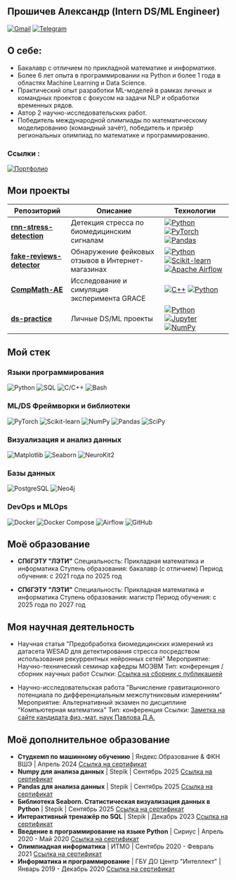 ## Прошичев Александр (Intern DS/ML Engineer)
[![Gmail](https://img.shields.io/badge/gmail-kaidux22-red.svg?style=flat&logo=gmail)](mailto:kaidux22@gmail.com)
[![Telegram](https://img.shields.io/badge/telegram-%40kaidux-blue.svg?style=flat&logo=telegram)](https://t.me/kaidux)

## О себе: 
- Бакалавр с отличием по прикладной математике и информатике. 
- Более 6 лет опыта в программировании на Python и более 1 года в областях Machine Learning и Data Science. 
- Практический опыт разработки ML-моделей в рамках личных и командных проектов с фокусом на задачи NLP и обработки временных рядов. 
- Автор 2 научно-исследовательских работ. 
- Победитель международной олимпиады по математическому моделированию (командный зачёт), победитель и призёр региональных олимпиад по математике и программированию.

### Ссылки :
[![Портфолио](https://img.shields.io/badge/Портфолио-00BFFF?style=flat)](https://drive.google.com/drive/folders/1kOUbkUkwcGxjnjzHOWvwpAtKTr1b9NpW?usp=sharing)

## Мои проекты

| Репозиторий | Описание | Технологии |
|-------------|----------|------------|
| [**rnn-stress-detection**](https://github.com/kaidux22/rnn-stress-detection) | Детекция стресса по биомедицинским сигналам | [![Python](https://img.shields.io/badge/python-3670A0?style=plastic&logo=python&logoColor=ffdd54)](https://www.python.org/) [![PyTorch](https://img.shields.io/badge/PyTorch-%23EE4C2C.svg?style=plastic&logo=PyTorch&logoColor=white)](https://pytorch.org/) [![Pandas](https://img.shields.io/badge/pandas-%23150458.svg?style=plastic&logo=pandas&logoColor=white)](https://pandas.pydata.org/) |
| [**fake-reviews-detector**](https://github.com/kaidux22/fake-reviews-detector) | Обнаружение фейковых отзывов в Интернет-магазинах | [![Python](https://img.shields.io/badge/python-3670A0?style=plastic&logo=python&logoColor=ffdd54)](https://www.python.org/) [![Scikit-learn](https://img.shields.io/badge/scikit--learn-%23F7931E.svg?style=plastic&logo=scikit-learn&logoColor=white)](https://scikit-learn.org/) [![Apache Airflow](https://img.shields.io/badge/Apache%20Airflow-017CEE?style=plastic&logo=Apache%20Airflow&logoColor=white)](https://airflow.apache.org/) |
| [**CompMath-AE**](https://github.com/kaidux22/CompMath-AE/tree/main/ProshichevShushkov) | Исследование и симуляция эксперимента GRACE | [![C++](https://img.shields.io/badge/c++-%2300599C.svg?style=plastic&logo=c%2B%2B&logoColor=white)](https://isocpp.org/) [![Python](https://img.shields.io/badge/python-3670A0?style=plastic&logo=python&logoColor=ffdd54)](https://www.python.org/)|
| [**ds-practice**](https://github.com/kaidux22/ds-practice) | Личные DS/ML проекты | [![Python](https://img.shields.io/badge/python-3670A0?style=plastic&logo=python&logoColor=ffdd54)](https://www.python.org/) [![Jupyter](https://img.shields.io/badge/Jupyter-F37626.svg?style=plastic&logo=Jupyter&logoColor=white)](https://jupyter.org/) [![NumPy](https://img.shields.io/badge/numpy-%23013243.svg?style=plastic&logo=numpy&logoColor=white)](https://numpy.org/) |

## Мой стек

### Языки программирования
![Python](https://img.shields.io/badge/Python-3776AB?style=plastic&logo=python&logoColor=white)
![SQL](https://img.shields.io/badge/SQL-4479A1?style=plastic&logo=postgresql&logoColor=white)
![C/C++](https://img.shields.io/badge/C/C++-00599C?style=plastic&logo=c%2B%2B&logoColor=white)
![Bash](https://img.shields.io/badge/Bash-4EAA25?style=plastic&logo=gnu-bash&logoColor=white)


### ML/DS Фреймворки и библиотеки
![PyTorch](https://img.shields.io/badge/PyTorch-EE4C2C?style=plastic&logo=pytorch&logoColor=white)
![Scikit-learn](https://img.shields.io/badge/Scikit--learn-F7931E?style=plastic&logo=scikit-learn&logoColor=white)
![NumPy](https://img.shields.io/badge/NumPy-013243?style=plastic&logo=numpy&logoColor=white)
![Pandas](https://img.shields.io/badge/Pandas-150458?style=plastic&logo=pandas&logoColor=white)
![SciPy](https://img.shields.io/badge/SciPy-8CAAE6?style=plastic&logo=scipy&logoColor=white)

### Визуализация и анализ данных
![Matplotlib](https://img.shields.io/badge/Matplotlib-11557C?style=plastic&logo=python&logoColor=white)
![Seaborn](https://img.shields.io/badge/Seaborn-4C78A8?style=plastic)
![NeuroKit2](https://img.shields.io/badge/NeuroKit2-5D3FD3?style=plastic)

### Базы данных
![PostgreSQL](https://img.shields.io/badge/PostgreSQL-4169E1?style=plastic&logo=postgresql&logoColor=white)
![Neo4j](https://img.shields.io/badge/Neo4j-008CC1?style=plastic&logo=neo4j&logoColor=white)

### DevOps и MLOps
![Docker](https://img.shields.io/badge/Docker-2496ED?style=plastic&logo=docker&logoColor=white)
![Docker Compose](https://img.shields.io/badge/Docker_Compose-2496ED?style=plastic&logo=docker&logoColor=white)
![Airflow](https://img.shields.io/badge/Airflow-017CEE?style=plastic&logo=apacheairflow&logoColor=white)
![GitHub](https://img.shields.io/badge/GitHub-181717?style=plastic&logo=github&logoColor=white)

## Моё образование

- **СПбГЭТУ "ЛЭТИ"** 
Специальность: Прикладная математика и информатика 
Ступень образования: бакалавр (с отличием)
Период обучения: с 2021 года по 2025 год

- **СПбГЭТУ "ЛЭТИ"** 
Специальность: Прикладная математика и информатика 
Ступень образования: магистр
Период обучения: с 2025 года по 2027 год

## Моя научная деятельность

- Научная статья "Предобработка биомедицинских измерений из датасета WESAD для детектирования стресса посредством использования рекуррентных нейронных сетей"
Мероприятие: Научно-технический семинар кафедры МОЭВМ
Тип: конференция / сборник научных работ
Ссылки: [Ссылка на сборник с публикацией](https://etu.ru/assets/files/Faculty-FKTI/MO/mo-2025/sbornik-2025-moevm.pdf)

- Научно-исследовательская работа "Вычисление гравитационного потенциала по дифференциальным межспутниковым измерениям" 
Мероприятие: Альтернативный экзамен по дисциплине "Компьютерная математика"
Тип: конференция
Ссылки: [Заметка на сайте кандидата физ.-мат. наук Павлова Д.А.](http://entroforce.ru/lab#grace-modeling) 

## Моё дополнительное образование

- **Студкемп по машинному обучению** | Яндекс.Образование & ФКН ВШЭ | Апрель 2024
[Ссылка на сертификат](https://drive.google.com/file/d/19Tc_gsVMuIUujQvK8Xh7s_v3gifdOYvr/view?usp=sharing)
- **Numpy для анализа данных** | Stepik | Сентябрь 2025
[Ссылка на сертификат](https://drive.google.com/file/d/1f_52kUCIFEw38z3EZl34kncIJaSkaPUi/view?usp=sharing)
- **Pandas для анализа данных** | Stepik | Сентябрь 2025
[Ссылка на сертификат](https://...)
- **Библиотека Seaborn. Статистическая визуализация данных в Python** | Stepik | Сентябрь 2025
[Ссылка на сертификат](https://...)
- **Интерактивный тренажёр по SQL** | Stepik | Декабрь 2023
[Ссылка на сертификат](https://drive.google.com/file/d/1vNEgDyX94mpRxgntoeHJz-vuJEyYNLFT/view?usp=sharing)
- **Введение в программирование на языке Python** | Сириус | Апрель 2020 - Май 2020
[Ссылка на сертификат](https://drive.google.com/file/d/1tAoUvarRQA92DPbmN6r06fodEBxgN6Td/view?usp=sharing)
- **Олимпиадная информатика** | ИТМО | Сентябрь 2020 - Февраль 2021
[Ссылка на сертификат](https://drive.google.com/file/d/1wEqSKpZhSDBrQ2vD0CGReVSxMpwhCZaS/view?usp=sharing)
- **Информатика и программирование** | ГБУ ДО Центр "Интеллект" | Январь 2019 - Декабрь 2020
[Ссылка на сертификат](https://drive.google.com/file/d/1oRbfBPMK_XQFNxAcFf55Att7wLbkcVhk/view?usp=sharing)

